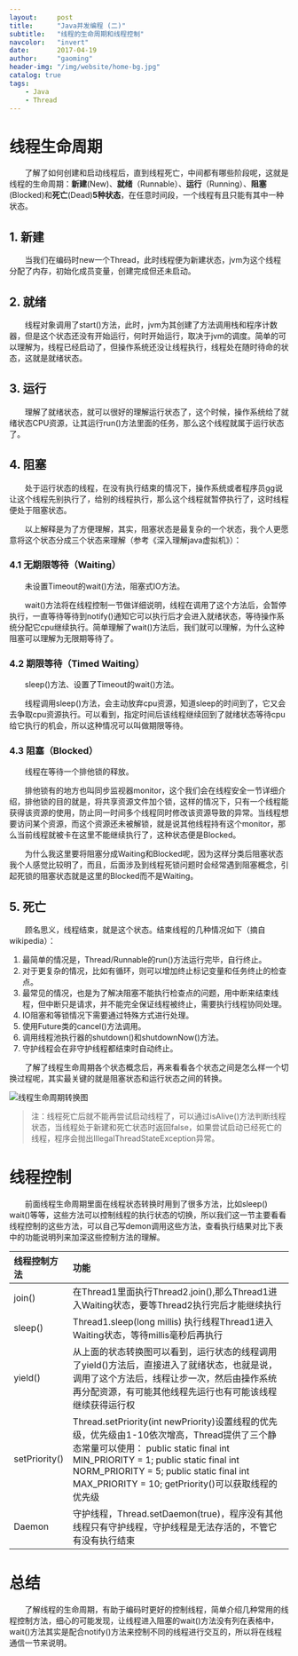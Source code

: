 ```yaml
---
layout:     post
title:      "Java并发编程 (二)"
subtitle:   "线程的生命周期和线程控制"
navcolor:   "invert"
date:       2017-04-19
author:     "gaoming"
header-img: "/img/website/home-bg.jpg"
catalog: true
tags:
    - Java 
    - Thread 
---
```


# 线程生命周期

  了解了如何创建和启动线程后，直到线程死亡，中间都有哪些阶段呢，这就是线程的生命周期：**新建**(New)、**就绪**（Runnable）、**运行**（Running）、**阻塞**(Blocked)和**死亡**(Dead)**5种状态**，在任意时间段，一个线程有且只能有其中一种状态。

## 1. 新建

  当我们在编码时new一个Thread，此时线程便为新建状态，jvm为这个线程分配了内存，初始化成员变量，创建完成但还未启动。

## 2. 就绪

  线程对象调用了start()方法，此时，jvm为其创建了方法调用栈和程序计数器，但是这个状态还没有开始运行，何时开始运行，取决于jvm的调度。简单的可以理解为，线程已经启动了，但操作系统还没让线程执行，线程处在随时待命的状态，这就是就绪状态。

## 3. 运行

  理解了就绪状态，就可以很好的理解运行状态了，这个时候，操作系统给了就绪状态CPU资源，让其运行run()方法里面的任务，那么这个线程就属于运行状态了。

## 4. 阻塞

  处于运行状态的线程，在没有执行结束的情况下，操作系统或者程序员gg说让这个线程先别执行了，给别的线程执行，那么这个线程就暂停执行了，这时线程便处于阻塞状态。

  以上解释是为了方便理解，其实，阻塞状态是最复杂的一个状态，我个人更愿意将这个状态分成三个状态来理解（参考《深入理解java虚拟机》）：

### 4.1  无期限等待（Waiting）

  未设置Timeout的wait()方法，阻塞式IO方法。

  wait()方法将在线程控制一节做详细说明，线程在调用了这个方法后，会暂停执行，一直等待等待到notify()通知它可以执行后才会进入就绪状态，等待操作系统分配它cpu继续执行。简单理解了wait()方法后，我们就可以理解，为什么这种阻塞可以理解为无限期等待了。

### 4.2  期限等待（Timed Waiting）

  sleep()方法、设置了Timeout的wait()方法。

  线程调用sleep()方法，会主动放弃cpu资源，知道sleep的时间到了，它又会去争取cpu资源执行。可以看到，指定时间后该线程继续回到了就绪状态等待cpu给它执行的机会，所以这种情况可以叫做期限等待。

### 4.3 阻塞（Blocked）

  线程在等待一个排他锁的释放。

  排他锁有的地方也叫同步监视器monitor，这个我们会在线程安全一节详细介绍，排他锁的目的就是，将共享资源文件加个锁，这样的情况下，只有一个线程能获得该资源的使用，防止同一时间多个线程同时修改该资源导致的异常。当线程想要访问某个资源，而这个资源还未被解锁，就是说其他线程持有这个monitor，那么当前线程就被卡在这里不能继续执行了，这种状态便是Blocked。

  为什么我这里要将阻塞分成Waiting和Blocked呢，因为这样分类后阻塞状态我个人感觉比较明了，而且，后面涉及到线程死锁问题时会经常遇到阻塞概念，引起死锁的阻塞状态就是这里的Blocked而不是Waiting。

## 5. 死亡

  顾名思义，线程结束，就是这个状态。结束线程的几种情况如下（摘自wikipedia）：

1. 最简单的情况是，Thread/Runnable的run()方法运行完毕，自行终止。
2. 对于更复杂的情况，比如有循环，则可以增加终止标记变量和任务终止的检查点。
3. 最常见的情况，也是为了解决阻塞不能执行检查点的问题，用中断来结束线程，但中断只是请求，并不能完全保证线程被终止，需要执行线程协同处理。
4. IO阻塞和等锁情况下需要通过特殊方式进行处理。
5. 使用Future类的cancel()方法调用。
6. 调用线程池执行器的shutdown()和shutdownNow()方法。
7. 守护线程会在非守护线程都结束时自动终止。

  了解了线程生命周期各个状态概念后，再来看看各个状态之间是怎么样一个切换过程呢，其实最关键的就是阻塞状态和运行状态之间的转换。

![线程生命周期转换图](https://github.com/GaoMingA/blogger/blob/master/img/website/android/java_thread_lifecycle.png?raw=true)

> 注：线程死亡后就不能再尝试启动线程了，可以通过isAlive()方法判断线程状态，当线程处于新建和死亡状态时返回false，如果尝试启动已经死亡的线程，程序会抛出IllegalThreadStateException异常。

# 线程控制

  前面线程生命周期里面在线程状态转换时用到了很多方法，比如sleep() wait()等等，这些方法可以控制线程的执行状态的切换，所以我们这一节主要看看线程控制的这些方法，可以自己写demon调用这些方法，查看执行结果对比下表中的功能说明列来加深这些控制方法的理解。

| 线程控制方法        | 功能                                       |
| :------------ | :--------------------------------------- |
| join()        | 在Thread1里面执行Thread2.join(),那么Thread1进入Waiting状态，要等Thread2执行完后才能继续执行 |
| sleep()       | Thread1.sleep(long millis) 执行线程Thread1进入Waiting状态，等待millis毫秒后再执行 |
| yield()       | 从上面的状态转换图可以看到，运行状态的线程调用了yield()方法后，直接进入了就绪状态，也就是说，调用了这个方法后，线程让步一次，然后由操作系统再分配资源，有可能其他线程先运行也有可能该线程继续获得运行权 |
| setPriority() | Thread.setPriority(int newPriority)设置线程的优先级，优先级由1-10依次增高，Thread提供了三个静态常量可以使用： public static final int MIN_PRIORITY = 1; public static final int NORM_PRIORITY = 5; public static final int MAX_PRIORITY = 10;  getPriority()可以获取线程的优先级 |
| Daemon        | 守护线程，Thread.setDaemon(true)，程序没有其他线程只有守护线程，守护线程是无法存活的，不管它有没有执行结束 |

# 总结

  了解线程的生命周期，有助于编码时更好的控制线程，简单介绍几种常用的线程控制方法，细心的可能发现，让线程进入阻塞的wait()方法没有列在表格中，wait()方法其实是配合notify()方法来控制不同的线程进行交互的，所以将在线程通信一节来说明。

